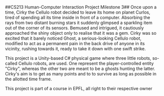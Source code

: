 ##CS213 Human-Computer Interaction Project Milestone 3##
Once upon a time, Cirky the Cellulo robot decided to leave its home on planet
Curlos, tired of spending all its time inside in front of a computer. Absorbing
the rays from two distant burning stars it suddenly glimpsed a sparkling item
out of the corner of its sensors. Bemused and intrigued, it cautiously
approached the shiny object only to realise that it was a gem. Cirky was so
excited that it barely noticed Ghost, a serious-looking Cellulo robot, modified
to act as a permanent pain in the back drive of anyone in its vicinity, rushing
towards it, ready to take it down with one swift strike.

This project is a Unity-based C# physical game where three little robots,
so-called Cellulo robots, are used. One represent the player-controlled entity
"Cirky", whereas the other two are meant to be a ghosts hunting the latter.
Cirky's aim is to get as many points and to to survive as long as possible
in the allotted time frame.

This project is part of a course in EPFL, all right to their respective owner